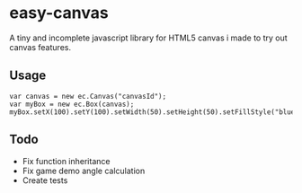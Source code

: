 # easy-canvas
A tiny and incomplete javascript library for HTML5 canvas i made to try out canvas features.

## Usage
    var canvas = new ec.Canvas("canvasId");
    var myBox = new ec.Box(canvas);
    myBox.setX(100).setY(100).setWidth(50).setHeight(50).setFillStyle("blue").draw();
    
## Todo
- Fix function inheritance
- Fix game demo angle calculation
- Create tests